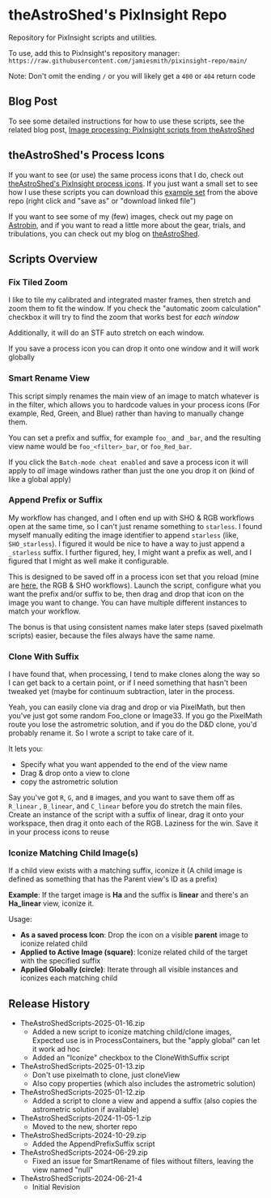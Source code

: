 # theAstroShed's PixInsight Repo

Repository for PixInsight scripts and utilities.

To use, add this to PixInsight's repository manager:
`https://raw.githubusercontent.com/jamiesmith/pixinsight-repo/main/`

Note: Don't omit the ending `/` or you will likely get a `400` or `404` return code

## Blog Post
To see some detailed instructions for how to use these scripts, see the related blog post, 
[Image processing: PixInsight scripts from theAstroShed](https://www.theastroshed.com/image-processing-with-pixinsight-scripts-from-theastroshed/)

## theAstroShed's Process Icons

If you want to see (or use) the same process icons that I do, check out 
[theAstroShed's PixInsight process icons](https://github.com/jamiesmith/pixinsight-icons). 
If you just want a small set to see how I use these scripts you can download
this [example set](https://raw.githubusercontent.com/jamiesmith/pixinsight-icons/refs/heads/main/theAstroShedScripts.xpsm) from the above repo (right click and "save as" or "download linked file")

If you want to see some of my (few) images, check out my page on
[Astrobin](http://www.astrobin.com/users/jamiesmithnc/), and if you
want to read a little more about the gear, trials, and tribulations, 
you can check out my blog on [theAstroShed](https://www.theastroshed.com/).

## Scripts Overview
### Fix Tiled Zoom

I like to tile my calibrated and integrated master frames, then stretch and zoom
them to fit the window.  If you check the "automatic zoom calculation" checkbox
it will try to find the zoom that works best for _each window_

Additionally, it will do an STF auto stretch on each window.

If you save a process icon you can drop it onto one window and it will work
globally

### Smart Rename View

This script simply renames the main view of an image to match whatever is in the
filter, which allows you to hardcode values in your process icons (For example,
Red, Green, and Blue) rather than having to manually change them.

You can set a prefix and suffix, for example `foo_` and `_bar`, and the resulting
view name would be `foo_<filter>_bar`, or `foo_Red_bar`.
    
If you click the `Batch-mode cheat enabled` and save a process icon it will apply to
_all_ image windows rather than just the one you drop it on (kind of like a global apply)

### Append Prefix or Suffix

My workflow has changed, and I often end up with SHO & RGB workflows open at the
same time, so I can't just rename something to `starless`. I found myself
manually editing the image identifier to append `starless` (like,
`SHO_starless`). I figured it would be nice to have a way to just append a
`_starless` suffix. I further figured, hey, I might want a prefix as well, and I
figured that I might as well make it configurable.

This is designed to be saved off in a process icon set that you reload (mine are
[here](https://github.com/jamiesmith/astrophotography/tree/master/PixInsight),
the RGB & SHO workflows). Launch the script, configure what you want the prefix
and/or suffix to be, then drag and drop that icon on the image you want to
change. You can have multiple different instances to match your workflow.

The bonus is that using consistent names make later steps (saved pixelmath
scripts) easier, because the files always have the same name.

### Clone With Suffix

I have found that, when processing, I tend to make clones along the way so I can
get back to a certain point, or if I need something that hasn't been tweaked yet
(maybe for continuum subtraction, later in the process.

Yeah, you can easily clone via drag and drop or via PixelMath, but then you've
just got some random Foo_clone or Image33. If you go the PixelMath route you
lose the astrometric solution, and if you do the D&D clone, you'd probably rename
it. So I wrote a script to take care of it.

It lets you:
- Specify what you want appended to the end of the view name
- Drag & drop onto a view to clone
- copy the astrometric solution

Say you've got `R`, `G`, and `B` images, and you want to save them off as
`R_linear` , `B_linear`, and `C_linear` before you do stretch the main
files. Create an instance of the script with a suffix of linear, drag it onto
your workspace, then drag it onto each of the RGB. Laziness for the win. Save it
in your process icons to reuse

### Iconize Matching Child Image(s)
If a child view exists with a matching suffix, iconize it (A child image is defined as something that has the Parent view's ID as a prefix)

**Example**:
If the target image is **Ha** and the suffix is **linear** and there's an **Ha_linear** view, iconize it.

Usage:
- **As a saved process Icon**: Drop the icon on a visible **parent** image to iconize related child
- **Applied to Active Image (square)**: Iconize related child of the target with the specified suffix
- **Applied Globally (circle)**: Iterate through all visible instances and iconizes each matching child

## Release History

- TheAstroShedScripts-2025-01-16.zip
    - Added a new script to iconize matching child/clone images, Expected use is in ProcessContainers, but the "apply global" can let it work ad hoc
    - Added an "Iconize" checkbox to the CloneWithSuffix script
- TheAstroShedScripts-2025-01-13.zip
    - Don't use pixelmath to clone, just cloneView
    - Also copy properties (which also includes the astrometric solution)
- TheAstroShedScripts-2025-01-12.zip
    - Added a script to clone a view and append a suffix (also copies the astrometric solution if available)
- TheAstroShedScripts-2024-11-05-1.zip
    - Moved to the new, shorter repo
- TheAstroShedScripts-2024-10-29.zip
    - Added the AppendPrefixSuffix script
- TheAstroShedScripts-2024-06-29.zip
    - Fixed an issue for SmartRename of files without filters, leaving the view named "null"
- TheAstroShedScripts-2024-06-21-4
    - Initial Revision